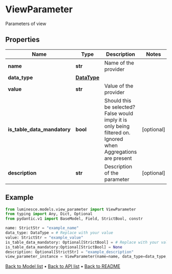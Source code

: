 # ViewParameter

Parameters of view
## Properties
Name | Type | Description | Notes
------------ | ------------- | ------------- | -------------
**name** | **str** | Name of the provider | 
**data_type** | [**DataType**](DataType.md) |  | 
**value** | **str** | Value of the provider | 
**is_table_data_mandatory** | **bool** | Should this be selected? False would imply it is only being filtered on.  Ignored when Aggregations are present | [optional] 
**description** | **str** | Description of the parameter | [optional] 
## Example

```python
from luminesce.models.view_parameter import ViewParameter
from typing import Any, Dict, Optional
from pydantic.v1 import BaseModel, Field, StrictBool, constr

name: StrictStr = "example_name"
data_type: DataType = # Replace with your value
value: StrictStr = "example_value"
is_table_data_mandatory: Optional[StrictBool] = # Replace with your value
is_table_data_mandatory:Optional[StrictBool] = None
description: Optional[StrictStr] = "example_description"
view_parameter_instance = ViewParameter(name=name, data_type=data_type, value=value, is_table_data_mandatory=is_table_data_mandatory, description=description)

```

[Back to Model list](../README.md#documentation-for-models) &#8226; [Back to API list](../README.md#documentation-for-api-endpoints) &#8226; [Back to README](../README.md)


